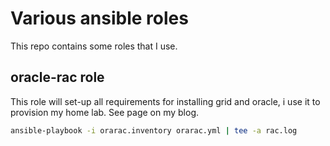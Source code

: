 # Various ansible roles

This repo contains some roles that I use.

## oracle-rac role

This role will set-up all requirements for installing grid and oracle, i use it to provision my home lab. See page on my blog.

```bash 
ansible-playbook -i orarac.inventory orarac.yml | tee -a rac.log
``` 
